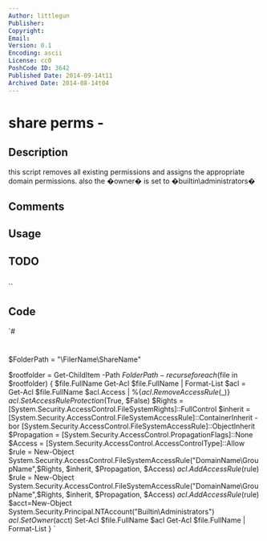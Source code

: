 ```yaml
---
Author: littlegun
Publisher: 
Copyright: 
Email: 
Version: 0.1
Encoding: ascii
License: cc0
PoshCode ID: 3642
Published Date: 2014-09-14t11
Archived Date: 2014-08-14t04
---
```


# share perms - 

## Description

this script removes all existing permissions and assigns the appropriate domain permissions.  also the �owner� is set to �builtin\administrators�

## Comments



## Usage



## TODO



## 

``

## Code

`#
 #
 $FolderPath = "\\FilerName\ShareName"
 
 
 $rootfolder = Get-ChildItem -Path $FolderPath -recurse 
 foreach ($file in $rootfolder) {
         $file.FullName
         Get-Acl $file.FullName | Format-List
             $acl = Get-Acl $file.FullName 
             $acl.Access | %{$acl.RemoveAccessRule($_)} 
             $acl.SetAccessRuleProtection($True, $False) 
             $Rights = [System.Security.AccessControl.FileSystemRights]::FullControl
             $inherit = [System.Security.AccessControl.FileSystemAccessRule]::ContainerInherit -bor [System.Security.AccessControl.FileSystemAccessRule]::ObjectInherit
             $Propagation = [System.Security.AccessControl.PropagationFlags]::None
             $Access = [System.Security.AccessControl.AccessControlType]::Allow
             $rule = New-Object System.Security.AccessControl.FileSystemAccessRule("DomainName\GroupName",$Rights, $inherit, $Propagation, $Access)
             $acl.AddAccessRule($rule)
             $rule = New-Object System.Security.AccessControl.FileSystemAccessRule("DomainName\GroupName",$Rights, $inherit, $Propagation, $Access)
             $acl.AddAccessRule($rule)
             $acct=New-Object System.Security.Principal.NTAccount("Builtin\Administrators") 
             $acl.SetOwner($acct) 
             Set-Acl $file.FullName $acl 
             Get-Acl $file.FullName  | Format-List
             }
`

